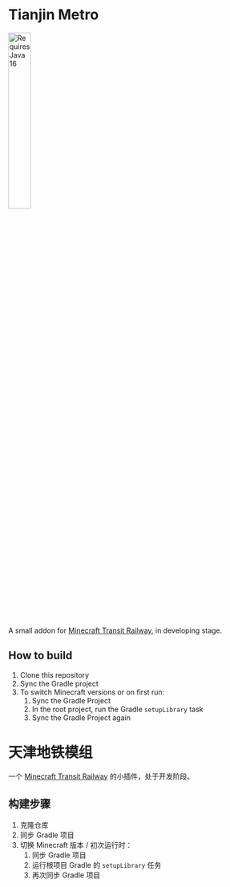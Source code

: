 # Tianjin Metro

<img alt="Requires Java 16" height="30%" src="https://user-images.githubusercontent.com/63241389/235600700-20920db6-9677-41f6-8215-ba3f5f728213.svg" width="30%"/>

A small addon for [Minecraft Transit Railway](https://github.com/jonafanho/Minecraft-Transit-Railway), in developing stage.

## How to build

1. Clone this repository
2. Sync the Gradle project
3. To switch Minecraft versions or on first run:
   1. Sync the Gradle Project
   2. In the root project, run the Gradle `setupLibrary` task
   3. Sync the Gradle Project again

# 天津地铁模组

一个 [Minecraft Transit Railway](https://github.com/jonafanho/Minecraft-Transit-Railway) 的小插件，处于开发阶段。

## 构建步骤

1. 克隆仓库
2. 同步 Gradle 项目
3. 切换 Minecraft 版本 / 初次运行时：
   1. 同步 Gradle 项目
   2. 运行根项目 Gradle 的 `setupLibrary` 任务
   3. 再次同步 Gradle 项目
